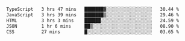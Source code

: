 <!--START_SECTION:waka-->

```txt
TypeScript   3 hrs 47 mins   ███████▓░░░░░░░░░░░░░░░░░   30.44 %
JavaScript   3 hrs 39 mins   ███████▒░░░░░░░░░░░░░░░░░   29.46 %
HTML         3 hrs 3 mins    ██████░░░░░░░░░░░░░░░░░░░   24.59 %
JSON         1 hr 6 mins     ██▒░░░░░░░░░░░░░░░░░░░░░░   08.90 %
CSS          27 mins         █░░░░░░░░░░░░░░░░░░░░░░░░   03.65 %
```

<!--END_SECTION:waka-->

